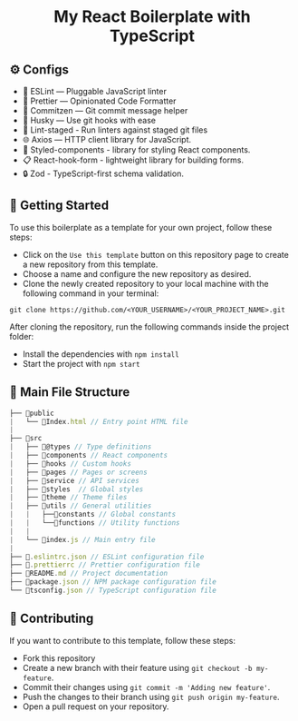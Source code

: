 <h1 align="center">My React Boilerplate with TypeScript</h1>


## :gear: Configs

- :wrench: ESLint — Pluggable JavaScript linter
- :art: Prettier — Opinionated Code Formatter
- :pencil: Commitzen — Git commit message helper
- :dog: Husky — Use git hooks with ease
- :no_entry_sign: Lint-staged - Run linters against staged git files
- :globe_with_meridians: Axios — HTTP client library for JavaScript.
- :nail_care: Styled-components - library for styling React components.
- :clipboard: React-hook-form - lightweight library for building forms.
- :lock: Zod - TypeScript-first schema validation.

## :rocket: Getting Started

To use this boilerplate as a template for your own project, follow these steps:

  - Click on the `Use this template` button on this repository page to create a new repository from this template.
  - Choose a name and configure the new repository as desired.
  - Clone the newly created repository to your local machine with the following command in your terminal:

```shel
git clone https://github.com/<YOUR_USERNAME>/<YOUR_PROJECT_NAME>.git
```

After cloning the repository, run the following commands inside the project folder:
- Install the dependencies with `npm install`
- Start the project with `npm start`

## :file_folder: Main File Structure

```js
├── 📁public  
|   └── 📄Index.html // Entry point HTML file 
|
├── 📁src
|   ├── 📁@types // Type definitions
|   ├── 📁components // React components
|   ├── 📁hooks // Custom hooks
|   ├── 📁pages // Pages or screens
|   ├── 📁service // API services
|   ├── 📁styles  // Global styles
|   ├── 📁theme // Theme files
|   ├── 📁utils // General utilities
|   |   ├──📁constants // Global constants   
|   |   └──📁functions // Utility functions
|   |
|   └── 📄index.js // Main entry file
|
├── 📄.eslintrc.json // ESLint configuration file
├── 📄.prettierrc // Prettier configuration file
├── 📄README.md // Project documentation
├── 📄package.json // NPM package configuration file
└── 📄tsconfig.json // TypeScript configuration file

```

## :handshake: Contributing

If you want to contribute to this template, follow these steps:

- Fork this repository
- Create a new branch with their feature using `git checkout -b my-feature`.
- Commit their changes using `git commit -m 'Adding new feature'`.
- Push the changes to their branch using `git push origin my-feature`.
- Open a pull request on your repository.
